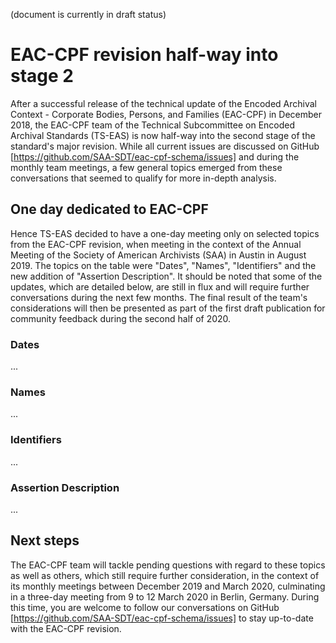(document is currently in draft status)

# EAC-CPF revision half-way into stage 2 
After a successful release of the technical update of the Encoded Archival Context - Corporate Bodies, Persons, and Families (EAC-CPF) in December 2018, the EAC-CPF team of the Technical Subcommittee on Encoded Archival Standards (TS-EAS) is now half-way into the second stage of the standard's major revision. While all current issues are discussed on GitHub  [https://github.com/SAA-SDT/eac-cpf-schema/issues] and during the monthly team meetings, a few general topics emerged from these conversations that seemed to qualify for more in-depth analysis. 
## One day dedicated to EAC-CPF
Hence TS-EAS decided to have a one-day meeting only on selected topics from the EAC-CPF revision, when meeting in the context of the Annual Meeting of the Society of American Archivists (SAA) in Austin in August 2019. The topics on the table were  "Dates", "Names", "Identifiers" and the new addition of "Assertion Description". It should be noted that some of the updates, which are detailed below, are still in flux and will require further conversations during the next few months. The final result of the team's considerations will then be presented as part of the first draft publication for community feedback during the second half of 2020.
### Dates
...
### Names
...
### Identifiers
...
### Assertion Description
...
## Next steps
The EAC-CPF team will tackle pending questions with regard to these topics as well as others, which still require further consideration, in the context of its monthly meetings between December 2019 and March 2020, culminating in a three-day meeting from 9 to 12 March 2020 in Berlin, Germany. During this time, you are welcome to follow our conversations on GitHub [https://github.com/SAA-SDT/eac-cpf-schema/issues] to stay up-to-date with the EAC-CPF revision.
